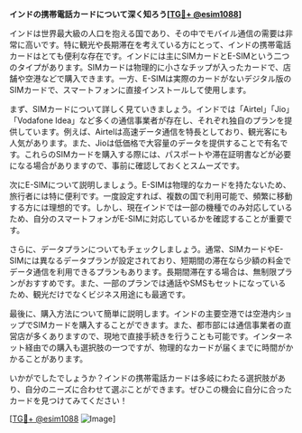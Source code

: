 **インドの携帯電話カードについて深く知ろう[[TG💪+ @esim1088](https://t.me/s/esim1088)]**

インドは世界最大級の人口を抱える国であり、その中でモバイル通信の需要は非常に高いです。特に観光や長期滞在を考えている方にとって、インドの携帯電話カードはとても便利な存在です。インドには主にSIMカードとE-SIMという二つのタイプがあります。SIMカードは物理的に小さなチップが入ったカードで、店舗や空港などで購入できます。一方、E-SIMは実際のカードがないデジタル版のSIMカードで、スマートフォンに直接インストールして使用します。

まず、SIMカードについて詳しく見ていきましょう。インドでは「Airtel」「Jio」「Vodafone Idea」など多くの通信事業者が存在し、それぞれ独自のプランを提供しています。例えば、Airtelは高速データ通信を特長としており、観光客にも人気があります。また、Jioは低価格で大容量のデータを提供することで有名です。これらのSIMカードを購入する際には、パスポートや滞在証明書などが必要になる場合がありますので、事前に確認しておくとスムーズです。

次にE-SIMについて説明しましょう。E-SIMは物理的なカードを持たないため、旅行者には特に便利です。一度設定すれば、複数の国で利用可能で、頻繁に移動する方には理想的です。しかし、現在インドでは一部の機種でのみ対応しているため、自分のスマートフォンがE-SIMに対応しているかを確認することが重要です。

さらに、データプランについてもチェックしましょう。通常、SIMカードやE-SIMには異なるデータプランが設定されており、短期間の滞在なら少額の料金でデータ通信を利用できるプランもあります。長期間滞在する場合は、無制限プランがおすすめです。また、一部のプランでは通話やSMSもセットになっているため、観光だけでなくビジネス用途にも最適です。

最後に、購入方法について簡単に説明します。インドの主要空港では空港内ショップでSIMカードを購入することができます。また、都市部には通信事業者の直営店が多くありますので、現地で直接手続きを行うことも可能です。インターネット経由での購入も選択肢の一つですが、物理的なカードが届くまでに時間がかかることがあります。

いかがでしたでしょうか？インドの携帯電話カードは多岐にわたる選択肢があり、自分のニーズに合わせて選ぶことができます。ぜひこの機会に自分に合ったカードを見つけてみてください！

[[TG💪+ @esim1088](https://t.me/s/esim1088) ![Image](https://i.postimg.cc/Y0z9fWf4/image.png)]